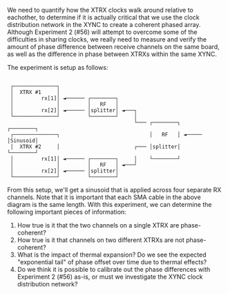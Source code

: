 We need to quantify how the XTRX clocks walk around relative to eachother, to determine if it is actually critical that we use the clock distribution network in the XYNC to create a coherent phased array.  Although Experiment 2 (#56) will attempt to overcome some of the difficulties in sharing clocks, we really need to measure and verify the amount of phase difference between receive channels on the same board, as well as the difference in phase between XTRXs within the same XYNC.

The experiment is setup as follows:

```

 ┌──────────────┐
 │  XTRX #1     │
 │         rx[1]│ ◄────── ┌────────┐
 │              │         │   RF   │
 │         rx[2]│ ◄────── │splitter│ ◄───┐
 └──────────────┘         └────────┘     │
                                         └─── ┌────────┐        ┌────────┐
 ┌──────────────┐                             │   RF   │ ◄───── │Sinusoid│
 │  XTRX #2     │                        ┌─── │splitter│        └────────┘
 │         rx[1]│ ◄────── ┌────────┐     │    └────────┘
 │              │         │   RF   │ ◄───┘
 │         rx[2]│ ◄────── │splitter│
 └──────────────┘         └────────┘

```

From this setup, we'll get a sinusoid that is applied across four separate RX channels.  Note that it is important that each SMA cable in the above diagram is the same length.  With this experiment, we can determine the following important pieces of information:

1) How true is it that the two channels on a single XTRX are phase-coherent?
2) How true is it that channels on two different XTRXs are not phase-coherent?
3) What is the impact of thermal expansion?  Do we see the expected "exponential tail" of phase offset over time due to thermal effects?
4) Do we think it is possible to calibrate out the phase differences with Experiment 2 (#56) as-is, or must we investigate the XYNC clock distribution network?
